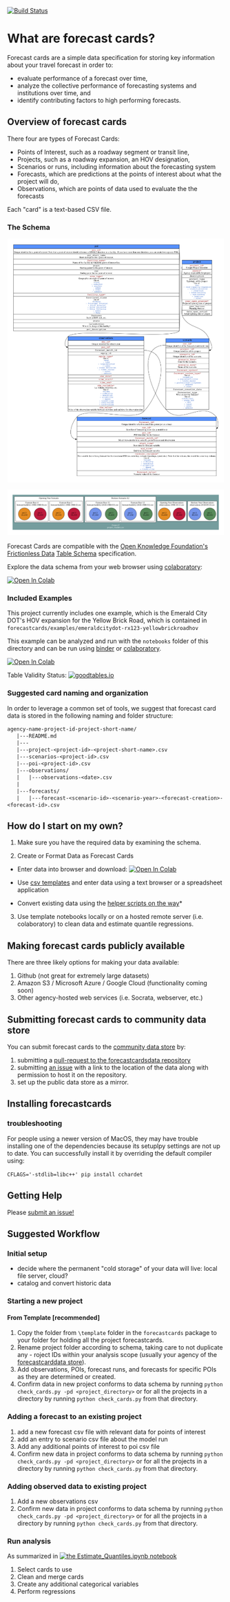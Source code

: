 [![Build Status](https://travis-ci.org/e-lo/forecastcards.svg?branch=master)](https://travis-ci.org/e-lo/forecastcards)

# What are forecast cards?

Forecast cards are a simple data specification for storing key information about your travel forecast in order to:  
 - evaluate performance of a forecast over time,    
 - analyze the collective performance of forecasting systems and institutions over time, and
 - identify contributing factors to high performing forecasts.  


## Overview of forecast cards

There four are types of Forecast Cards:
 - Points of Interest, such as a roadway segment or transit line,
 - Projects, such as a roadway expansion, an HOV designation,
 - Scenarios or runs, including information about the forecasting system
 - Forecasts, which are predictions at the points of interest about what the project will do,
 - Observations, which are points of data used to evaluate the the forecasts

Each "card" is a text-based CSV file.  

### The Schema

![entity relationship diagram](spec/en/forecast-cards-erd.png?raw=true "Forecast Cards Schema Entity Relationship Diagram")

![Overview of data relationships](spec/en/forecast-cards-rg.png?raw=true "Forecast Cards Data Relationships")

Forecast Cards are compatible with the [Open Knowledge Foundation's]() [Frictionless Data](http://frictionlessdata.io) [Table Schema]( https://github.com/frictionlessdata/specs/blob/master/specs/table-schema.md) specification.

Explore the data schema from your web browser using [colaboratory](https://colab.research.google.com):

[![Open In Colab](https://colab.research.google.com/assets/colab-badge.svg)](https://colab.research.google.com/github/e-lo/forecastcards/blob/master/forecastcards/notebooks/Explore_Data_Schemas.ipynb)

### Included Examples

This project currently includes one example, which is the Emerald City DOT's HOV expansion for the Yellow Brick Road, which is contained in `forecastcards/examples/emeraldcitydot-rx123-yellowbrickroadhov`

This example can be analyzed and run with the `notebooks` folder of this directory and can be run using [binder](http://www.mybinder.org) or [colaboratory](https://colab.research.google.com).

[![Open In Colab](https://colab.research.google.com/assets/colab-badge.svg)](https://colab.research.google.com/github/e-lo/forecastcards/blob/master/forecastcards/notebooks/Estimate_Quantiles.ipynb)

Table Validity Status:  [![goodtables.io](https://goodtables.io/badge/github/e-lo/forecast-cards.svg)](https://goodtables.io/github/e-lo/forecastcards)

### Suggested card naming and organization

In order to leverage a common set of tools, we suggest that forecast card data is stored in the following naming and folder structure:

    agency-name-project-id-project-short-name/
       |---README.md
       |---
       |---project-<project-id>-<project-short-name>.csv
       |---scenarios-<project-id>.csv
       |---poi-<project-id>.csv
       |---observations/
       |   |---observations-<date>.csv
       |
       |---forecasts/
       |   |---forecast-<scenario-id>-<scenario-year>-<forecast-creation>-<forecast-id>.csv

## How do I start on my own?

1. Make sure you have the required data by examining the schema.

2. Create or Format Data as Forecast Cards

 - Enter data into browser and download: [![Open In Colab](https://colab.research.google.com/assets/colab-badge.svg)](https://colab.research.google.com/github/e-lo/forecastcards/blob/master/forecastcards/notebooks/Create_Forecast_Cards.ipynb)

 - Use [csv templates](https://github.com/e-lo/forecastcards/tree/master/forecastcards/template/) and enter data using a text browser or a spreadsheet application

 - Convert existing data using the [helper scripts on the way](https://github.com/e-lo/forecastcards/issues/1)*

3. Use template notebooks locally or on a hosted remote server (i.e. colaboratory) to clean data and estimate quantile regressions.  

## Making forecast cards publicly available

There are three likely options for making your data available:
1. Github (not great for extremely large datasets)
2. Amazon S3 / Microsoft Azure / Google Cloud (functionality coming soon)
3. Other agency-hosted web services (i.e. Socrata, webserver, etc.)

## Submitting forecast cards to community data store

You can submit forecast cards to the [community data store](https://github.com/e-lo/forecastcardsdata) by:

1. submitting a [pull-request to the forecastcardsdata repository](https://github.com/e-lo/forecastcardsdata/pulls)
2. submitting [an issue](https://github.com/e-lo/forecastcardsdata/issues) with a link to the location of the data along with permission to host it on the repository.
3. set up the public data store as a mirror.


## Installing forecastcards

### troubleshooting

For people using a newer version of MacOS, they may have trouble installing one of the dependencies because its setuplpy settings are not up to date. You can successfully install it by overriding the default compiler using:

`CFLAGS='-stdlib=libc++' pip install cchardet`


## Getting Help

Please [submit an issue!](https://github.com/e-lo/forecastcards/issues)

## Suggested Workflow

### Initial setup

 - decide where the permanent "cold storage" of your data will live: local file server, cloud?
 - catalog and convert historic data

### Starting a new project

#### From Template [recommended]

1. Copy the folder from `\template` folder in the `forecastcards` package to your folder for holding all the project forecastcards.  
2. Rename project folder according to schema, taking care to not duplicate any - roject IDs within your analysis scope (usually your agency of the [forecastcarddata store](https://github.com/e-lo/forecastcarddata)).  
3. Add observations, POIs, forecast runs, and forecasts for specific POIs as they are determined or created.  
4. Confirm data in new project conforms to data schema by running `python check_cards.py -pd <project_directory>` or for all the projects in a directory by running `python check_cards.py` from that directory.

### Adding a forecast to an existing project

1. add a new forecast csv file with relevant data for points of interest  
2. add an entry to scenario csv file about the model run  
3. Add any additional points of interest to poi csv file  
4. Confirm new data in project conforms to data schema by running `python check_cards.py -pd <project_directory>` or for all the projects in a directory by running `python check_cards.py` from that directory.  

### Adding observed data to existing project

1. Add a new observations csv  
2. Confirm new data in project conforms to data schema by running `python check_cards.py -pd <project_directory>` or for all the projects in a directory by running `python check_cards.py` from that directory.  

### Run analysis

As summarized in [![the Estimate_Quantiles.ipynb notebook](https://colab.research.google.com/assets/colab-badge.svg)](https://colab.research.google.com/github/e-lo/forecastcards/blob/master/forecastcards/notebooks/Estimate_Quantiles.ipynb)

1. Select cards to use  
2. Clean and merge cards  
3. Create any additional categorical variables  
4. Perform regressions  
